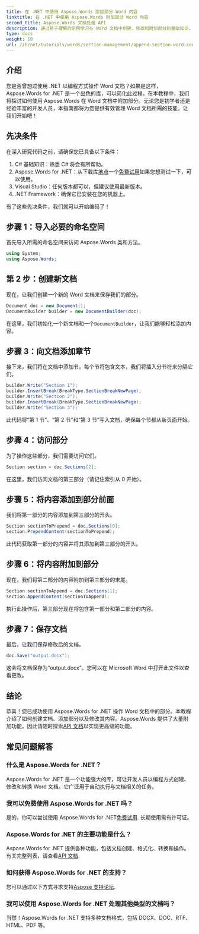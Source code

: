 ```yaml
---
title: 在 .NET 中使用 Aspose.Words 附加部分 Word 内容
linktitle: 在 .NET 中使用 Aspose.Words 附加部分 Word 内容
second_title: Aspose.Words 文档处理 API
description: 通过易于理解的示例学习在 Word 文档中创建、修改和附加部分的基础知识，非常适合初学者和经验丰富的开发人员。
type: docs
weight: 10
url: /zh/net/tutorials/words/section-management/append-section-word-content/
---
```

## 介绍

您是否曾想过使用 .NET 以编程方式操作 Word 文档？如果是这样，Aspose.Words for .NET 是一个出色的库，可以简化此过程。在本教程中，我们将探讨如何使用 Aspose.Words 在 Word 文档中附加部分。无论您是初学者还是经验丰富的开发人员，本指南都将为您提供有效管理 Word 文档所需的技能。让我们开始吧！

## 先决条件

在深入研究代码之前，请确保您已具备以下条件：

1. C# 基础知识：熟悉 C# 将会有所帮助。
2.  Aspose.Words for .NET：从下载库[地点](https://releases.aspose.com/words/net/)一个[免费试用](https://releases.aspose.com/)如果您想测试一下，可以使用。
3. Visual Studio：任何版本都可以，但建议使用最新版本。
4. .NET Framework：确保它已安装在您的机器上。

有了这些先决条件，我们就可以开始编码了！

## 步骤 1：导入必要的命名空间

首先导入所需的命名空间来访问 Aspose.Words 类和方法。

```csharp
using System;
using Aspose.Words;
```

## 第 2 步：创建新文档

现在，让我们创建一个新的 Word 文档来保存我们的部分。

```csharp
Document doc = new Document();
DocumentBuilder builder = new DocumentBuilder(doc);
```

在这里，我们初始化一个新文档和一个`DocumentBuilder`，让我们能够轻松添加内容。

## 步骤 3：向文档添加章节

接下来，我们将在文档中添加节。每个节将包含文本，我们将插入分节符来分隔它们。

```csharp
builder.Write("Section 1");
builder.InsertBreak(BreakType.SectionBreakNewPage);
builder.Write("Section 2");
builder.InsertBreak(BreakType.SectionBreakNewPage);
builder.Write("Section 3");
```

此代码将“第 1 节”、“第 2 节”和“第 3 节”写入文档，确保每个节都从新页面开始。

## 步骤 4：访问部分

为了操作这些部分，我们需要访问它们。

```csharp
Section section = doc.Sections[2];
```

在这里，我们访问文档的第三部分（请记住索引从 0 开始）。

## 步骤 5：将内容添加到部分前面

我们将第一部分的内容添加到第三部分的开头。

```csharp
Section sectionToPrepend = doc.Sections[0];
section.PrependContent(sectionToPrepend);
```

此代码获取第一部分的内容并将其添加到第三部分的开头。

## 步骤 6：将内容附加到部分

现在，我们将第二部分的内容附加到第三部分的末尾。

```csharp
Section sectionToAppend = doc.Sections[1];
section.AppendContent(sectionToAppend);
```

执行此操作后，第三部分现在将包含第一部分和第二部分的内容。

## 步骤 7：保存文档

最后，让我们保存修改后的文档。

```csharp
doc.Save("output.docx");
```

这会将文档保存为“output.docx”。您可以在 Microsoft Word 中打开此文件以查看更改。

## 结论

恭喜！您已成功使用 Aspose.Words for .NET 操作 Word 文档中的部分。本教程介绍了如何创建文档、添加部分以及修改其内容。Aspose.Words 提供了大量附加功能，因此请随时探索[API 文档](https://reference.aspose.com/words/net/)以实现更高级的功能。

## 常见问题解答

### 什么是 Aspose.Words for .NET？

Aspose.Words for .NET 是一个功能强大的库，可让开发人员以编程方式创建、修改和转换 Word 文档。它广泛用于自动执行与文档相关的任务。

### 我可以免费使用 Aspose.Words for .NET 吗？

是的，你可以尝试使用 Aspose.Words for .NET[免费试用](https://releases.aspose.com/). 长期使用需有许可证。

### Aspose.Words for .NET 的主要功能是什么？

 Aspose.Words for .NET 提供各种功能，包括文档创建、格式化、转换和操作。有关完整列表，请查看[API 文档](https://reference.aspose.com/words/net/).

### 如何获得 Aspose.Words for .NET 的支持？

您可以通过以下方式寻求支持[Aspose 支持论坛](https://forum.aspose.com/c/words/8).

### 我可以使用 Aspose.Words for .NET 处理其他类型的文档吗？

当然！Aspose.Words for .NET 支持多种文档格式，包括 DOCX、DOC、RTF、HTML、PDF 等。